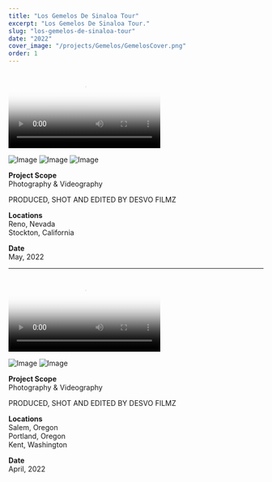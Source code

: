 ```yaml
---
title: "Los Gemelos De Sinaloa Tour"
excerpt: "Los Gemelos De Sinaloa Tour."
slug: "los-gemelos-de-sinaloa-tour"
date: "2022"
cover_image: "/projects/Gemelos/GemelosCover.png"
order: 1
---
```


<video controls poster="/projects/Gemelos/GemelosCover.png">
<source src="/projects/Gemelos/LosGemelos2.mp4" type="video/mp4" />
</video>

![Image](/projects/Gemelos/Gemelos1.png)
![Image](/projects/Gemelos/Gemelos2.png)
![Image](/projects/Gemelos/Gemelos3.png)

**Project Scope**  
Photography & Videography

PRODUCED, SHOT AND EDITED BY DESVO FILMZ

**Locations**  
Reno, Nevada  
Stockton, California

**Date**  
May, 2022

---

<video controls poster="/projects/Gemelos/LosGemelos.png">
<source src="/projects/Gemelos/LosGemelos.mp4" type="video/mp4" />
</video>

![Image](/projects/Gemelos/LosGemelos1.png)
![Image](/projects/Gemelos/LosGemelos2.png)

**Project Scope**  
Photography & Videography

PRODUCED, SHOT AND EDITED BY DESVO FILMZ

**Locations**  
Salem, Oregon  
Portland, Oregon  
Kent, Washington

**Date**  
April, 2022

